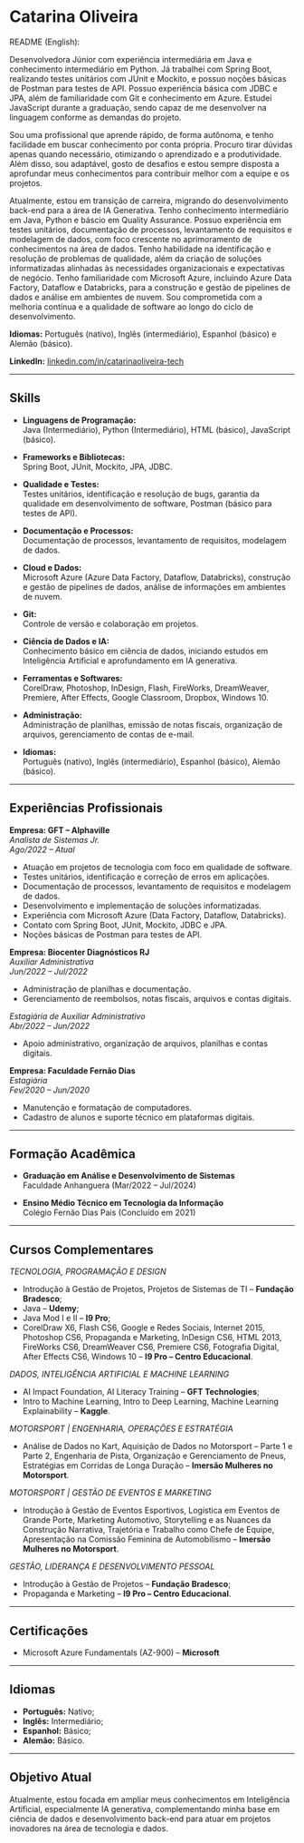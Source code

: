 # Catarina Oliveira

README (English): 

Desenvolvedora Júnior com experiência intermediária em Java e conhecimento intermediário em Python. Já trabalhei com Spring Boot, realizando testes unitários com JUnit e Mockito, e possuo noções básicas de Postman para testes de API. Possuo experiência básica com JDBC e JPA, além de familiaridade com Git e conhecimento em Azure. Estudei JavaScript durante a graduação, sendo capaz de me desenvolver na linguagem conforme as demandas do projeto.

Sou uma profissional que aprende rápido, de forma autônoma, e tenho facilidade em buscar conhecimento por conta própria. Procuro tirar dúvidas apenas quando necessário, otimizando o aprendizado e a produtividade. Além disso, sou adaptável, gosto de desafios e estou sempre disposta a aprofundar meus conhecimentos para contribuir melhor com a equipe e os projetos.

Atualmente, estou em transição de carreira, migrando do desenvolvimento back-end para a área de IA Generativa. Tenho conhecimento intermediário em Java, Python e báscio em Quality Assurance. Possuo experiência em testes unitários, documentação de processos, levantamento de requisitos e modelagem de dados, com foco crescente no aprimoramento de conhecimentos na área de dados. Tenho habilidade na identificação e resolução de problemas de qualidade, além da criação de soluções informatizadas alinhadas às necessidades organizacionais e expectativas de negócio. Tenho familiaridade com Microsoft Azure, incluindo Azure Data Factory, Dataflow e Databricks, para a construção e gestão de pipelines de dados e análise em ambientes de nuvem. Sou comprometida com a melhoria contínua e a qualidade de software ao longo do ciclo de desenvolvimento.

**Idiomas:** Português (nativo), Inglês (intermediário), Espanhol (básico) e Alemão (básico).  

**LinkedIn:** [linkedin.com/in/catarinaoliveira-tech](https://www.linkedin.com/in/catarinaoliveira-tech) 

---

## Skills

- **Linguagens de Programação:**  
  Java (Intermediário), Python (Intermediário), HTML (básico), JavaScript (básico).

- **Frameworks e Bibliotecas:**  
  Spring Boot, JUnit, Mockito, JPA, JDBC.

- **Qualidade e Testes:**  
  Testes unitários, identificação e resolução de bugs, garantia da qualidade em desenvolvimento de software, Postman (básico para testes de API).

- **Documentação e Processos:**  
  Documentação de processos, levantamento de requisitos, modelagem de dados.

- **Cloud e Dados:**  
  Microsoft Azure (Azure Data Factory, Dataflow, Databricks), construção e gestão de pipelines de dados, análise de informações em ambientes de nuvem.

- **Git:**  
  Controle de versão e colaboração em projetos.

- **Ciência de Dados e IA:**  
  Conhecimento básico em ciência de dados, iniciando estudos em Inteligência Artificial e aprofundamento em IA generativa.

- **Ferramentas e Softwares:**  
  CorelDraw, Photoshop, InDesign, Flash, FireWorks, DreamWeaver, Premiere, After Effects, Google Classroom, Dropbox, Windows 10.

- **Administração:**  
  Administração de planilhas, emissão de notas fiscais, organização de arquivos, gerenciamento de contas de e-mail.

- **Idiomas:**  
  Português (nativo), Inglês (intermediário), Espanhol (básico), Alemão (básico).

---

## Experiências Profissionais

**Empresa: GFT – Alphaville**  
*Analista de Sistemas Jr.*  
_Ago/2022 – Atual_  
- Atuação em projetos de tecnologia com foco em qualidade de software.  
- Testes unitários, identificação e correção de erros em aplicações.  
- Documentação de processos, levantamento de requisitos e modelagem de dados.  
- Desenvolvimento e implementação de soluções informatizadas. 
- Experiência com Microsoft Azure (Data Factory, Dataflow, Databricks).
- Contato com Spring Boot, JUnit, Mockito, JDBC e JPA.
- Noções básicas de Postman para testes de API.

**Empresa: Biocenter Diagnósticos RJ**  
*Auxiliar Administrativa*  
_Jun/2022 – Jul/2022_  
- Administração de planilhas e documentação.  
- Gerenciamento de reembolsos, notas fiscais, arquivos e contas digitais.

*Estagiária de Auxiliar Administrativo*  
_Abr/2022 – Jun/2022_  
- Apoio administrativo, organização de arquivos, planilhas e contas digitais.

**Empresa: Faculdade Fernão Dias**  
*Estagiária*  
_Fev/2020 – Jun/2020_  
- Manutenção e formatação de computadores.  
- Cadastro de alunos e suporte técnico em plataformas digitais.

---

## Formação Acadêmica

- **Graduação em Análise e Desenvolvimento de Sistemas**  
  Faculdade Anhanguera (Mar/2022 – Jul/2024)

- **Ensino Médio Técnico em Tecnologia da Informação**  
  Colégio Fernão Dias Pais (Concluído em 2021)

---

## Cursos Complementares
*TECNOLOGIA, PROGRAMAÇÃO E DESIGN*
- Introdução à Gestão de Projetos, Projetos de Sistemas de TI – **Fundação Bradesco**;  
- Java – **Udemy**; 
- Java Mod I e II – **I9 Pro**;  
- CorelDraw X6, Flash CS6, Google e Redes Sociais, Internet 2015, Photoshop CS6, Propaganda e Marketing, InDesign CS6, HTML 2013, FireWorks CS6, DreamWeaver CS6, Premiere CS6, Fotografia Digital, After Effects CS6, Windows 10 – **I9 Pro  – Centro Educacional**.


*DADOS, INTELIGÊNCIA ARTIFICIAL E MACHINE LEARNING*
- AI Impact Foundation, AI Literacy Training – **GFT Technologies**;
- Intro to Machine Learning, Intro to Deep Learning, Machine Learning Explainability – **Kaggle**.


*MOTORSPORT | ENGENHARIA, OPERAÇÕES E ESTRATÉGIA*
- Análise de Dados no Kart, Aquisição de Dados no Motorsport – Parte 1 e Parte 2, Engenharia de Pista, Organização e Gerenciamento de Pneus, Estratégias em Corridas de Longa Duração – **Imersão Mulheres no Motorsport**.


*MOTORSPORT | GESTÃO DE EVENTOS E MARKETING*
- Introdução à Gestão de Eventos Esportivos, Logística em Eventos de Grande Porte, Marketing Automotivo, Storytelling e as Nuances da Construção Narrativa, Trajetória e Trabalho como Chefe de Equipe, Apresentação na Comissão Feminina de Automobilismo – **Imersão Mulheres no Motorsport**.


*GESTÃO, LIDERANÇA E DESENVOLVIMENTO PESSOAL*
- Introdução à Gestão de Projetos – **Fundação Bradesco**;
- Propaganda e Marketing – **I9 Pro – Centro Educacional**.

---

## Certificações

- Microsoft Azure Fundamentals (AZ-900) – **Microsoft**

---

## Idiomas

- **Português:** Nativo;  
- **Inglês:** Intermediário;  
- **Espanhol:** Básico;
- **Alemão:** Básico.

---

## Objetivo Atual

Atualmente, estou focada em ampliar meus conhecimentos em Inteligência Artificial, especialmente IA generativa, complementando minha base em ciência de dados e desenvolvimento back-end para atuar em projetos inovadores na área de tecnologia e dados.
